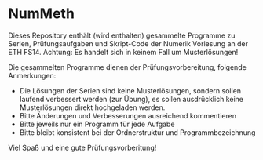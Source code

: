 NumMeth
=======

Dieses Repository enthält (wird enthalten) gesammelte Programme zu Serien, Prüfungsaufgaben und Skript-Code der Numerik Vorlesung an der ETH FS14. Achtung: Es handelt sich in keinem Fall um Musterlösungen!

Die gesammelten Programme dienen der Prüfungsvorbereitung, folgende Anmerkungen:
- Die Lösungen der Serien sind keine Musterlösungen, sondern sollen laufend verbessert werden (zur Übung), 
  es sollen ausdrücklich keine Musterlösungen direkt hochgeladen werden.
- Bitte Änderungen und Verbesserungen ausreichend kommentieren
- Bitte jeweils nur ein Programm für jede Aufgabe
- Bitte bleibt konsistent bei der Ordnerstruktur und Programmbezeichnung

Viel Spaß und eine gute Prüfungsvorberitung!
